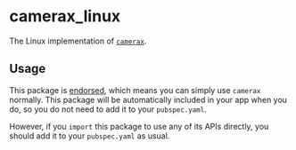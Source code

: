 # camerax_linux

The Linux implementation of [`camerax`][1].

## Usage

This package is [endorsed][2], which means you can simply use `camerax`
normally. This package will be automatically included in your app when you do,
so you do not need to add it to your `pubspec.yaml`.

However, if you `import` this package to use any of its APIs directly, you
should add it to your `pubspec.yaml` as usual.

[1]: https://pub.dev/packages/camerax
[2]: https://flutter.dev/docs/development/packages-and-plugins/developing-packages#endorsed-federated-plugin
